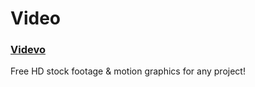 # Video


### [Videvo](http://www.videvo.net/)
Free HD stock footage & motion graphics for any project!
